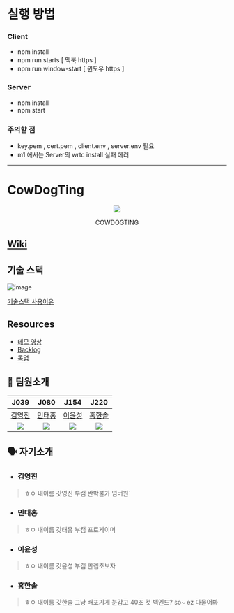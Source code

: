 # 실행 방법

### Client
- npm install
- npm run starts [ 맥북 https ]
- npm run window-start [ 윈도우 https ]

### Server
- npm install
- npm start

### 주의할 점
- key.pem , cert.pem , client.env , server.env 필요
- m1 에서는 Server의 wrtc install 실패 에러

---

# CowDogTing 
<p align="center" >
<img src="https://user-images.githubusercontent.com/64246267/138801849-61178d29-1a9a-4723-bcb9-ac3f5d2ce4a7.png" align="center"/>
</p>

<p align="center" >
COWDOGTING
</p>

## [Wiki](https://github.com/boostcampwm-2021/web10-CowDogTing/wiki) 
## 기술 스택
![image](https://user-images.githubusercontent.com/64246267/142752437-7bb13285-946d-47df-ac42-90afad950ed8.png)

[기술스택 사용이유](https://github.com/boostcampwm-2021/web10-CowDogTing/wiki/%EA%B8%B0%EC%88%A0-%EC%8A%A4%ED%83%9D)

## Resources
- [데모 영상](https://studio.youtube.com/video/ZVLjMgoqe7E/edit)
- [Backlog](https://docs.google.com/spreadsheets/d/167yJb78hPknp7S7JK_qtHvbFZXPQ6wmps1iL3sgt1es/edit#gid=1761511684)
- [목업]()

## 👨 팀원소개

| J039   | J080   | J154  | J220   |
| :------: | :------: | :------: | :------: |
| [김영진](https://github.com/jin-Pro) | [민태홍](https://github.com/taehong0-0) | [이윤성](https://github.com/ddaynew365) | [홍한솔](https://github.com/Noelsky-code) |
| <img src="https://github.com/jin-Pro.png" /> | <img src="https://github.com/taehong0-0.png" /> | <img src="https://github.com/ddaynew365.png" /> | <img src="https://github.com/Noelsky-code.png" /> |
  ## 🗣 자기소개
  - ### 김영진
  > ㅎㅇ 내이름 갓영진 부캠 반박불가 넘버원`
  - ### 민태홍
  > ㅎㅇ 내이름 갓태홍 부캠 프로게이머 
  - ### 이윤성
  > ㅎㅇ 내이름 갓윤성 부캠 만렙초보자
  - ### 홍한솔
  > ㅎㅇ 내이름 갓한솔 그냥 배포기계 눈감고 40초 컷 백엔드? so~ ez 다물어봐

